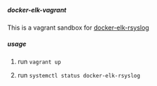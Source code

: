##### docker-elk-vagrant

This is a vagrant sandbox for [docker-elk-rsyslog](https://github.com/PuppetNinja/docker-elk/tree/rsyslog)


##### usage
1. run `vagrant up`

2. run `systemctl status docker-elk-rsyslog`
